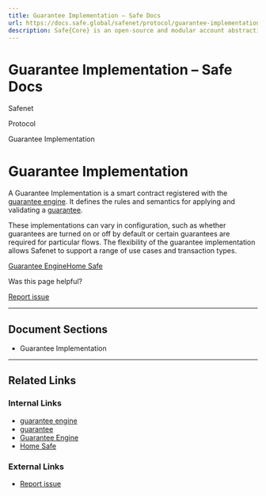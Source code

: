 ```yaml
---
title: Guarantee Implementation – Safe Docs
url: https://docs.safe.global/safenet/protocol/guarantee-implementation
description: Safe{Core} is an open-source and modular account abstraction stack. Learn about its features and how to use it.
---
```


# Guarantee Implementation – Safe Docs

Safenet

Protocol

Guarantee Implementation

# Guarantee Implementation

A Guarantee Implementation is a smart contract registered with the [guarantee engine](/safenet/protocol/guarantee-engine).
It defines the rules and semantics for applying and validating a [guarantee](/safenet/concepts/guarantee).

These implementations can vary in configuration, such as whether guarantees are turned on or off by default or certain guarantees are required for particular flows.
The flexibility of the guarantee implementation allows Safenet to support a range of use cases and transaction types.

[Guarantee Engine](/safenet/protocol/guarantee-engine "Guarantee Engine")[Home Safe](/safenet/protocol/home-safe "Home Safe")

Was this page helpful?

[Report issue](https://github.com/safe-global/safe-docs/issues/new?assignees=&labels=nextra-feedback&projects=&template=nextra-feedback.yml&title=%5BFeedback%5D+)

---

## Document Sections

- Guarantee Implementation

---

## Related Links

### Internal Links

- [guarantee engine](https://docs.safe.global/safenet/protocol/guarantee-engine)
- [guarantee](https://docs.safe.global/safenet/concepts/guarantee)
- [Guarantee Engine](https://docs.safe.global/safenet/protocol/guarantee-engine)
- [Home Safe](https://docs.safe.global/safenet/protocol/home-safe)

### External Links

- [Report issue](https://github.com/safe-global/safe-docs/issues/new?assignees=&labels=nextra-feedback&projects=&template=nextra-feedback.yml&title=%5BFeedback%5D+)
